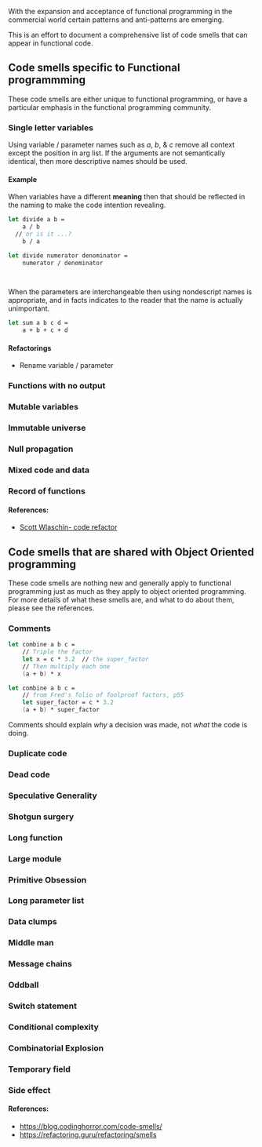 With the expansion and acceptance of functional programming in the commercial world certain patterns and anti-patterns are emerging.

This is an effort to document a comprehensive list of code smells that can appear in functional code.

## Code smells specific to Functional programmming 
These code smells are either unique to functional programming, or have a particular emphasis in the functional programming community.

### Single letter variables
Using variable / parameter names such as _a_, _b_, & _c_ remove all context except the position in arg list.  If the arguments are not semantically identical, then more descriptive names should be used.

#### Example
When variables have a different __meaning__ then that should be reflected in the naming to make the code intention revealing.

```fsharp
let divide a b =
    a / b
  // or is it ...?
    b / a
```
```fsharp
let divide numerator denominator =
    numerator / denominator

    
```

When the parameters are interchangeable then using nondescript names is appropriate, and in facts indicates to the reader that the name
is actually unimportant.

```fsharp
let sum a b c d =
    a + b + c + d
```

#### Refactorings
- Rename variable / parameter

### Functions with no output
### Mutable variables
### Immutable universe
### Null propagation
### Mixed code and data
### Record of functions

#### References:
- [Scott Wlaschin- code refactor](https://www.youtube.com/watch?v=nxIRlf4AtcA)

## Code smells that are shared with Object Oriented programming 
These code smells are nothing new and generally apply to functional programming just as much as they apply to object oriented programming.  For more details of what these smells are, and what to do about them, please see the references.

### Comments
```fsharp
let combine a b c =
    // Triple the factor
    let x = c * 3.2  // the super_factor
    // Then multiply each one
    (a + b) * x
```

```fsharp
let combine a b c =
    // from Fred's folio of foolproof factors, p55
    let super_factor = c * 3.2
    (a + b) * super_factor

```
Comments should explain _why_ a decision was made, not _what_ the code is doing.

### Duplicate code
### Dead code
### Speculative Generality
### Shotgun surgery
### Long function
### Large module
### Primitive Obsession
### Long parameter list
### Data clumps
### Middle man
### Message chains
### Oddball
### Switch statement
### Conditional complexity
### Combinatorial Explosion
### Temporary field
### Side effect


#### References: 
 - <https://blog.codinghorror.com/code-smells/>
 - <https://refactoring.guru/refactoring/smells>


